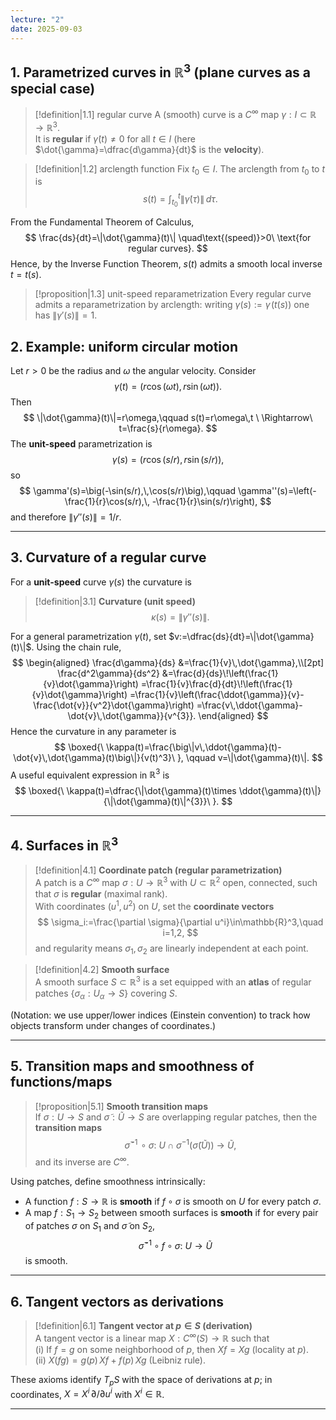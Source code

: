 ```yaml
---
lecture: "2"
date: 2025-09-03
---
```

## 1. Parametrized curves in $\mathbb{R}^3$ (plane curves as a special case)

> [!definition|1.1] regular curve
> A (smooth) curve is a $C^\infty$ map $\gamma:I\subset\mathbb{R}\to\mathbb{R}^3$.  
> It is **regular** if $\dot{\gamma}(t)\neq 0$ for all $t\in I$ (here $\dot{\gamma}=\dfrac{d\gamma}{dt}$ is the **velocity**).

> [!definition|1.2] arclength function
> Fix $t_0\in I$. The arclength from $t_0$ to $t$ is
> $$
> s(t)=\int_{t_0}^{t}\|\dot{\gamma}(\tau)\|\,d\tau.
> $$

From the Fundamental Theorem of Calculus,
$$
\frac{ds}{dt}=\|\dot{\gamma}(t)\| \quad\text{(speed)}>0\ \text{for regular curves}.
$$
Hence, by the Inverse Function Theorem, $s(t)$ admits a smooth local inverse $t=t(s)$.

> [!proposition|1.3] unit-speed reparametrization
> Every regular curve admits a reparametrization by arclength: writing $\gamma(s):=\gamma\!\big(t(s)\big)$ one has $\|\gamma'(s)\|=1$.

## 2. Example: uniform circular motion
Let $r>0$ be the radius and $\omega$ the angular velocity. Consider
$$
\gamma(t)=\big(r\cos(\omega t),\, r\sin(\omega t)\big).
$$
Then
$$
\|\dot{\gamma}(t)\|=r\omega,\qquad
s(t)=r\omega\,t \ \Rightarrow\ t=\frac{s}{r\omega}.
$$
The **unit-speed** parametrization is
$$
\gamma(s)=\big(r\cos(s/r),\, r\sin(s/r)\big),
$$
so
$$
\gamma'(s)=\big(-\sin(s/r),\,\cos(s/r)\big),\qquad
\gamma''(s)=\left(-\frac{1}{r}\cos(s/r),\, -\frac{1}{r}\sin(s/r)\right),
$$
and therefore $\|\gamma''(s)\|=1/r$.

---

## 3. Curvature of a regular curve
For a **unit-speed** curve $\gamma(s)$ the curvature is
> [!definition|3.1]
> **Curvature (unit speed)**  
> $$
> \kappa(s)=\big\|\gamma''(s)\big\|.
> $$

For a general parametrization $\gamma(t)$, set $v:=\dfrac{ds}{dt}=\|\dot{\gamma}(t)\|$. Using the chain rule,
$$
\begin{aligned}
\frac{d\gamma}{ds}
&=\frac{1}{v}\,\dot{\gamma},\\[2pt]
\frac{d^2\gamma}{ds^2}
&=\frac{d}{ds}\!\left(\frac{1}{v}\dot{\gamma}\right)
=\frac{1}{v}\frac{d}{dt}\!\left(\frac{1}{v}\dot{\gamma}\right)
=\frac{1}{v}\left(\frac{\ddot{\gamma}}{v}-\frac{\dot{v}}{v^2}\dot{\gamma}\right)
=\frac{v\,\ddot{\gamma}-\dot{v}\,\dot{\gamma}}{v^{3}}.
\end{aligned}
$$
Hence the curvature in any parameter is
$$
\boxed{\ \kappa(t)=\frac{\big\|v\,\ddot{\gamma}(t)-\dot{v}\,\dot{\gamma}(t)\big\|}{v(t)^3}\ },
\qquad v=\|\dot{\gamma}(t)\|.
$$
A useful equivalent expression in $\mathbb{R}^3$ is
$$
\boxed{\ \kappa(t)=\dfrac{\|\dot{\gamma}(t)\times \ddot{\gamma}(t)\|}{\|\dot{\gamma}(t)\|^{3}}\ }.
$$

---

## 4. Surfaces in $\mathbb{R}^3$

> [!definition|4.1]
> **Coordinate patch (regular parametrization)**  
> A patch is a $C^\infty$ map $\sigma:U\to\mathbb{R}^3$ with $U\subset\mathbb{R}^2$ open, connected, such that $\sigma$ is **regular** (maximal rank).  
> With coordinates $(u^1,u^2)$ on $U$, set the **coordinate vectors**
> $$
> \sigma_i:=\frac{\partial \sigma}{\partial u^i}\in\mathbb{R}^3,\quad i=1,2,
> $$
> and regularity means $\sigma_1,\sigma_2$ are linearly independent at each point.

> [!definition|4.2]
> **Smooth surface**  
> A smooth surface $S\subset\mathbb{R}^3$ is a set equipped with an **atlas** of regular patches $\{\sigma_\alpha:U_\alpha\to S\}$ covering $S$.

(Notation: we use upper/lower indices (Einstein convention) to track how objects transform under changes of coordinates.)

---

## 5. Transition maps and smoothness of functions/maps

> [!proposition|5.1]
> **Smooth transition maps**  
> If $\sigma:U\to S$ and $\tilde{\sigma}:\tilde{U}\to S$ are overlapping regular patches, then the **transition maps**
> $$
> \tilde{\sigma}^{-1}\!\circ \sigma:\ U\cap \sigma^{-1}(\tilde{\sigma}(\tilde{U}))\ \longrightarrow\ \tilde{U},
> $$
> and its inverse are $C^\infty$.

Using patches, define smoothness intrinsically:
- A function $f:S\to\mathbb{R}$ is **smooth** if $f\circ\sigma$ is smooth on $U$ for every patch $\sigma$.
- A map $f:S_1\to S_2$ between smooth surfaces is **smooth** if for every pair of patches $\sigma$ on $S_1$ and $\tilde{\sigma}$ on $S_2$,
$$
\tilde{\sigma}^{-1}\circ f\circ \sigma:\ U\to \tilde{U}
$$
is smooth.

---

## 6. Tangent vectors as derivations

> [!definition|6.1]
> **Tangent vector at $p\in S$ (derivation)**  
> A tangent vector is a linear map $X:C^\infty(S)\to\mathbb{R}$ such that  
> (i) If $f=g$ on some neighborhood of $p$, then $Xf=Xg$ (locality at $p$).  
> (ii) $X(fg)=g(p)\,Xf+f(p)\,Xg$ (Leibniz rule).

These axioms identify $T_pS$ with the space of derivations at $p$; in coordinates, $X=X^i\,\partial/\partial u^i$ with $X^i\in\mathbb{R}$.

---
